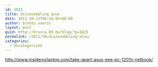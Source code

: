 ```yaml
---
id: 1825
title: dissasembling asus
date: 2011-10-11T08:24:05+00:00
author: bronto saurus
layout: post
guid: http://kravca.69.mu/blog/?p=1825
permalink: /2011/10/dissasembling-asus/
categories:
  - Uncategorized
---
```

<http://www.insidemylaptop.com/take-apart-asus-eee-pc-1201n-netbook/>